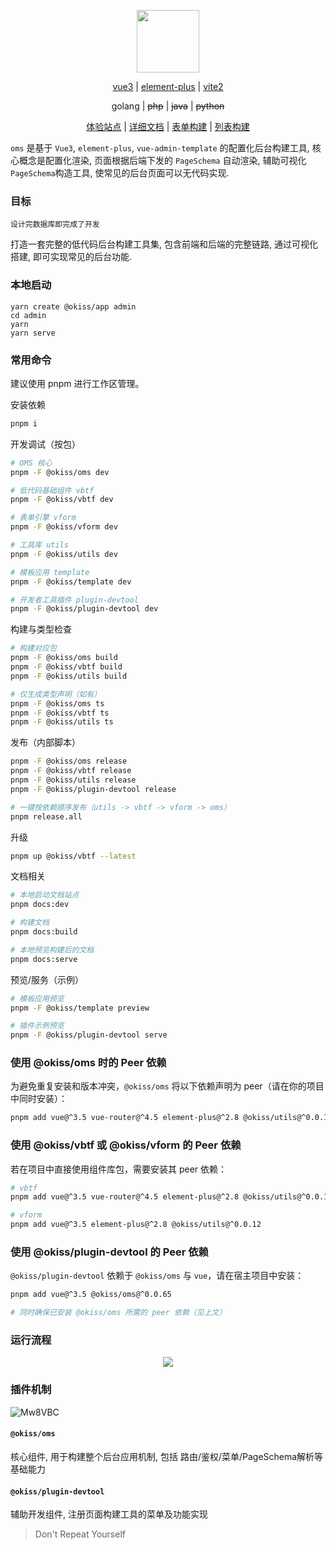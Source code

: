 <div align="center">
  <p>
    <img width="100" src="https://gitee.com/daodao97/asset/raw/master/devbox/kegFW7si7Z.png">
  </p>
  <div align="center">

[vue3](https://vue3js.cn/docs/zh/) |
[element-plus](https://element-plus.gitee.io/#/zh-CN/component/quickstart) |
[vite2](https://cn.vitejs.dev/guide/why.html) 

  </div>

  <div align="center">
     <p> golang | <strike>php</strike> | <strike>java</strike> | <strike>python</strike></p>
  </div>
 
  <div>

[体验站点](http://daodao97.gitee.io/oms-demo) |
[详细文档](https://daodao97.gitee.io/oms) |
[表单构建](http://daodao97.gitee.io/oms-demo/#/devtool/gen_from) |
[列表构建](http://daodao97.gitee.io/oms-demo/#/devtool/gen_table)

  </div>

</div>

`oms` 是基于 `Vue3`, `element-plus`, `vue-admin-template` 的配置化后台构建工具, 核心概念是配置化渲染, 页面根据后端下发的 `PageSchema` 自动渲染, 辅助可视化`PageSchema`构造工具, 使常见的后台页面可以无代码实现.

### 目标

`设计完数据库即完成了开发`

打造一套完整的低代码后台构建工具集, 包含前端和后端的完整链路, 通过可视化搭建, 即可实现常见的后台功能.

### 本地启动

```shell
yarn create @okiss/app admin
cd admin
yarn
yarn serve
```

### 常用命令

建议使用 pnpm 进行工作区管理。

安装依赖

```bash
pnpm i
```

开发调试（按包）

```bash
# OMS 核心
pnpm -F @okiss/oms dev

# 低代码基础组件 vbtf
pnpm -F @okiss/vbtf dev

# 表单引擎 vform
pnpm -F @okiss/vform dev

# 工具库 utils
pnpm -F @okiss/utils dev

# 模板应用 template
pnpm -F @okiss/template dev

# 开发者工具插件 plugin-devtool
pnpm -F @okiss/plugin-devtool dev
```

构建与类型检查

```bash
# 构建对应包
pnpm -F @okiss/oms build
pnpm -F @okiss/vbtf build
pnpm -F @okiss/utils build

# 仅生成类型声明（如有）
pnpm -F @okiss/oms ts
pnpm -F @okiss/vbtf ts
pnpm -F @okiss/utils ts
```

发布（内部脚本）

```bash
pnpm -F @okiss/oms release
pnpm -F @okiss/vbtf release
pnpm -F @okiss/utils release
pnpm -F @okiss/plugin-devtool release

# 一键按依赖顺序发布（utils -> vbtf -> vform -> oms）
pnpm release.all
```

升级

```bash
pnpm up @okiss/vbtf --latest
```

文档相关

```bash
# 本地启动文档站点
pnpm docs:dev

# 构建文档
pnpm docs:build

# 本地预览构建后的文档
pnpm docs:serve
```

预览/服务（示例）

```bash
# 模板应用预览
pnpm -F @okiss/template preview

# 插件示例预览
pnpm -F @okiss/plugin-devtool serve
```

### 使用 @okiss/oms 时的 Peer 依赖

为避免重复安装和版本冲突，`@okiss/oms` 将以下依赖声明为 peer（请在你的项目中同时安装）：

```bash
pnpm add vue@^3.5 vue-router@^4.5 element-plus@^2.8 @okiss/utils@^0.0.12 @okiss/vbtf@^0.0.106
```

### 使用 @okiss/vbtf 或 @okiss/vform 的 Peer 依赖

若在项目中直接使用组件库包，需要安装其 peer 依赖：

```bash
# vbtf
pnpm add vue@^3.5 vue-router@^4.5 element-plus@^2.8 @okiss/utils@^0.0.12

# vform
pnpm add vue@^3.5 element-plus@^2.8 @okiss/utils@^0.0.12
```

### 使用 @okiss/plugin-devtool 的 Peer 依赖

`@okiss/plugin-devtool` 依赖于 `@okiss/oms` 与 `vue`，请在宿主项目中安装：

```bash
pnpm add vue@^3.5 @okiss/oms@^0.0.65

# 同时确保已安装 @okiss/oms 所需的 peer 依赖（见上文）
```

### 运行流程

<div align="center">
    <img src="https://gitee.com/daodao97/asset/raw/master/imgs/tgK1ZU.jpg">
</div>

### 插件机制

![Mw8VBC](https://gitee.com/daodao97/asset/raw/master/imgs/Mw8VBC.png)

#### `@okiss/oms` 
  
  核心组件, 用于构建整个后台应用机制, 包括 路由/鉴权/菜单/PageSchema解析等基础能力
  
#### `@okiss/plugin-devtool`
  
  辅助开发组件, 注册页面构建工具的菜单及功能实现

> Don't Repeat Yourself
